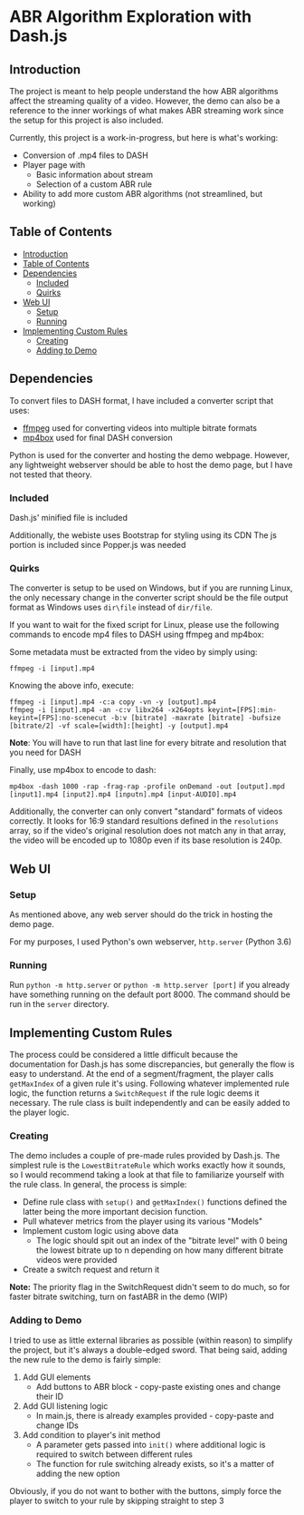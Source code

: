 # ABR Algorithm Exploration with Dash.js

## Introduction

The project is meant to help people understand the how ABR algorithms affect the streaming quality of a video. However, the demo can also be a reference to the inner workings of what makes ABR streaming work since the setup for this project is also included.

Currently, this project is a work-in-progress, but here is what's working:
* Conversion of .mp4 files to DASH
* Player page with
    * Basic information about stream
    * Selection of a custom ABR rule
* Ability to add more custom ABR algorithms (not streamlined, but working)

## Table of Contents

* [Introduction](https://github.com/ivanscode/abrlab#introduction)
* [Table of Contents](https://github.com/ivanscode/abrlab#table-of-contents)
* [Dependencies](https://github.com/ivanscode/abrlab#dependencies)
    * [Included](https://github.com/ivanscode/abrlab#included)
    * [Quirks](https://github.com/ivanscode/abrlab#quirks)
* [Web UI](https://github.com/ivanscode/abrlab#web-ui)
    * [Setup](https://github.com/ivanscode/abrlab#setup)
    * [Running](https://github.com/ivanscode/abrlab#running)
* [Implementing Custom Rules](https://github.com/ivanscode/abrlab#implementing-custom-rules)
    * [Creating](https://github.com/ivanscode/abrlab#creating)
    * [Adding to Demo](https://github.com/ivanscode/abrlab#adding-to-demo)

## Dependencies
To convert files to DASH format, I have included a converter script that uses:
* [ffmpeg](https://www.ffmpeg.org/download.html) used for converting videos into multiple bitrate formats
* [mp4box](https://github.com/gpac/gpac/wiki/MP4Box-Introduction) used for final DASH conversion

Python is used for the converter and hosting the demo webpage. However, any lightweight webserver should be able to host the demo page, but I have not tested that theory.

### Included
Dash.js' minified file is included

Additionally, the webiste uses Bootstrap for styling using its CDN
The js portion is included since Popper.js was needed

### Quirks
The converter is setup to be used on Windows, but if you are running Linux, the only necessary change in the converter script should be the file output format as Windows uses `dir\file` instead of `dir/file`.

If you want to wait for the fixed script for Linux, please use the following commands to encode mp4 files to DASH using ffmpeg and mp4box:

Some metadata must be extracted from the video by simply using:
```console
ffmpeg -i [input].mp4
```

Knowing the above info, execute:
```console
ffmpeg -i [input].mp4 -c:a copy -vn -y [output].mp4
ffmpeg -i [input].mp4 -an -c:v libx264 -x264opts keyint=[FPS]:min-keyint=[FPS]:no-scenecut -b:v [bitrate] -maxrate [bitrate] -bufsize [bitrate/2] -vf scale=[width]:[height] -y [output].mp4
```
**Note**: You will have to run that last line for every bitrate and resolution that you need for DASH


Finally, use mp4box to encode to dash:
```console
mp4box -dash 1000 -rap -frag-rap -profile onDemand -out [output].mpd [input1].mp4 [input2].mp4 [inputn].mp4 [input-AUDIO].mp4
```

Additionally, the converter can only convert "standard" formats of videos correctly. It looks for 16:9 standard resultions defined in the `resolutions` array, so if the video's original resolution
does not match any in that array, the video will be encoded up to 1080p even if its base resolution is 240p.

## Web UI
### Setup
As mentioned above, any web server should do the trick in hosting the demo page.

For my purposes, I used Python's own webserver, `http.server` (Python 3.6)

### Running
Run `python -m http.server` or `python -m http.server [port]` if you already have something running on the default port 8000.
The command should be run in the `server` directory.

## Implementing Custom Rules
The process could be considered a little difficult because the documentation for Dash.js has some discrepancies, but generally the flow is easy to understand.
At the end of a segment/fragment, the player calls `getMaxIndex` of a given rule it's using. Following whatever implemented rule logic, the function returns a `SwitchRequest` if the rule logic deems it necessary.
The rule class is built independently and can be easily added to the player logic.

### Creating
The demo includes a couple of pre-made rules provided by Dash.js. The simplest rule is the `LowestBitrateRule` which works exactly how it sounds, so I would recommend taking a look at that file to familiarize yourself with the rule class.
In general, the process is simple:
* Define rule class with `setup()` and `getMaxIndex()` functions defined the latter being the more important decision function.
* Pull whatever metrics from the player using its various "Models"
* Implement custom logic using above data
    * The logic should spit out an index of the "bitrate level" with 0 being the lowest bitrate up to n depending on how many different bitrate videos were provided
* Create a switch request and return it

**Note:** The priority flag in the SwitchRequest didn't seem to do much, so for faster bitrate switching, turn on fastABR in the demo (WIP)

### Adding to Demo
I tried to use as little external libraries as possible (within reason) to simplify the project, but it's always a double-edged sword.
That being said, adding the new rule to the demo is fairly simple:
1. Add GUI elements
    * Add buttons to ABR block - copy-paste existing ones and change their ID
2. Add GUI listening logic
    * In main.js, there is already examples provided - copy-paste and change IDs
3. Add condition to player's init method
    * A parameter gets passed into `init()` where additional logic is required to switch between different rules
    * The function for rule switching already exists, so it's a matter of adding the new option

Obviously, if you do not want to bother with the buttons, simply force the player to switch to your rule by skipping straight to step 3